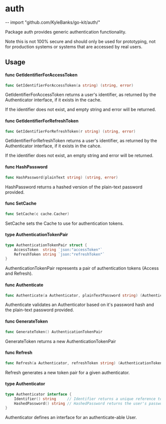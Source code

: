 # auth
--
    import "github.com/KyleBanks/go-kit/auth/"

Package auth provides generic authentication functionality.

Note this is not 100% secure and should only be used for prototyping, not for
production systems or systems that are accessed by real users.

## Usage

#### func  GetIdentifierForAccessToken

```go
func GetIdentifierForAccessToken(a string) (string, error)
```
GetIdentifierForAccessToken returns a user's identifier, as returned by the
Authenticator interface, if it exists in the cache.

If the identifier does not exist, and empty string and error will be returned.

#### func  GetIdentifierForRefreshToken

```go
func GetIdentifierForRefreshToken(r string) (string, error)
```
GetIdentifierForRefreshToken returns a user's identifier, as returned by the
Authenticator interface, if it exists in the cahce.

If the identifier does not exist, an empty string and error will be returned.

#### func  HashPassword

```go
func HashPassword(plainText string) (string, error)
```
HashPassword returns a hashed version of the plain-text password provided.

#### func  SetCache

```go
func SetCache(c cache.Cacher)
```
SetCache sets the Cache to use for authentication tokens.

#### type AuthenticationTokenPair

```go
type AuthenticationTokenPair struct {
	AccessToken  string `json:"accessToken"`
	RefreshToken string `json:"refreshToken"`
}
```

AuthenticationTokenPair represents a pair of authentication tokens (Access and
Refresh).

#### func  Authenticate

```go
func Authenticate(a Authenticator, plainTextPassword string) (AuthenticationTokenPair, error)
```
Authenticate validates an Authenticator based on it's password hash and the
plain-text password provided.

#### func  GenerateToken

```go
func GenerateToken() AuthenticationTokenPair
```
GenerateToken returns a new AuthenticationTokenPair

#### func  Refresh

```go
func Refresh(a Authenticator, refreshToken string) (AuthenticationTokenPair, error)
```
Refresh generates a new token pair for a given authenticator.

#### type Authenticator

```go
type Authenticator interface {
	Identifier() string     // Identifier returns a unique reference to this user.
	HashedPassword() string // HashedPassword returns the user's password hash.
}
```

Authenticator defines an interface for an authenticate-able User.
